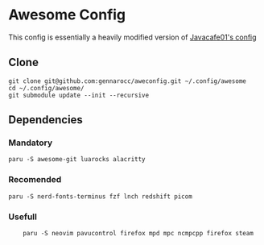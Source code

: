 # Awesome Config
This config is essentially a heavily modified version of [Javacafe01's config](https://github.com/JavaCafe01/awedots)

## Clone

```
git clone git@github.com:gennarocc/aweconfig.git ~/.config/awesome
cd ~/.config/awesome/
git submodule update --init --recursive
```

## Dependencies

### Mandatory

```
paru -S awesome-git luarocks alacritty
```

### Recomended
```
paru -S nerd-fonts-terminus fzf lnch redshift picom 
```

### Usefull
```
    paru -S neovim pavucontrol firefox mpd mpc ncmpcpp firefox steam
```
